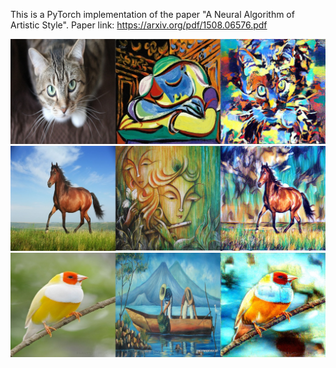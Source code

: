 This is a PyTorch implementation of the paper "A Neural Algorithm of Artistic Style". 
Paper link: https://arxiv.org/pdf/1508.06576.pdf

![alt text](result/result_1.jpg "")
![alt text](result/result_2.jpg "")
![alt text](result/result_3.jpg "")
